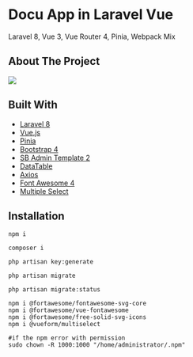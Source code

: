 # Docu App in Laravel Vue

Laravel 8, Vue 3, Vue Router 4, Pinia, Webpack Mix


<!-- ABOUT THE PROJECT -->
## About The Project
![](https://github.com/MigsGit/DocuApp/blob/v1/resources/content/images/4M.png)

## Built With

* [Laravel 8](https://laravel.com/docs/8.x/readme)
* [Vue.js](https://vuejs.org/)
* [Pinia](https://pinia.vuejs.org/)
* [Bootstrap 4](https://startbootstrap.com/template/sb-admin)
* [SB Admin Template 2](https://startbootstrap.com/theme/sb-admin-2)
* [DataTable](https://datatables.net/manual/vue)
* [Axios](https://github.com/axios/axios)
* [Font Awesome 4](https://fontawesome.com/)
* [Multiple Select](https://github.com/vueform/multiselect)
## Installation

```
npm i 

composer i

php artisan key:generate 

php artisan migrate  

php artisan migrate:status
```

```
npm i @fortawesome/fontawesome-svg-core
npm i @fortawesome/vue-fontawesome
npm i @fortawesome/free-solid-svg-icons
npm i @vueform/multiselect

#if the npm error with permission
sudo chown -R 1000:1000 "/home/administrator/.npm"

```
